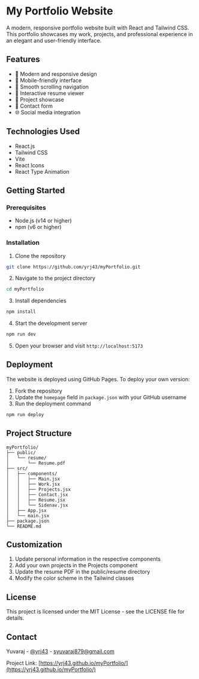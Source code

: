 # My Portfolio Website

A modern, responsive portfolio website built with React and Tailwind CSS. This portfolio showcases my work, projects, and professional experience in an elegant and user-friendly interface.

## Features

- 🎨 Modern and responsive design
- 📱 Mobile-friendly interface
- 🚀 Smooth scrolling navigation
- 📄 Interactive resume viewer
- 💼 Project showcase
- 📧 Contact form
- 🌐 Social media integration

## Technologies Used

- React.js
- Tailwind CSS
- Vite
- React Icons
- React Type Animation

## Getting Started

### Prerequisites

- Node.js (v14 or higher)
- npm (v6 or higher)

### Installation

1. Clone the repository
```bash
git clone https://github.com/yrj43/myPortfolio.git
```

2. Navigate to the project directory
```bash
cd myPortfolio
```

3. Install dependencies
```bash
npm install
```

4. Start the development server
```bash
npm run dev
```

5. Open your browser and visit `http://localhost:5173`

## Deployment

The website is deployed using GitHub Pages. To deploy your own version:

1. Fork the repository
2. Update the `homepage` field in `package.json` with your GitHub username
3. Run the deployment command
```bash
npm run deploy
```

## Project Structure

```
myPortfolio/
├── public/
│   └── resume/
│       └── Resume.pdf
├── src/
│   ├── components/
│   │   ├── Main.jsx
│   │   ├── Work.jsx
│   │   ├── Projects.jsx
│   │   ├── Contact.jsx
│   │   ├── Resume.jsx
│   │   └── Sidenav.jsx
│   ├── App.jsx
│   └── main.jsx
├── package.json
└── README.md
```

## Customization

1. Update personal information in the respective components
2. Add your own projects in the Projects component
3. Update the resume PDF in the public/resume directory
4. Modify the color scheme in the Tailwind classes

## License

This project is licensed under the MIT License - see the LICENSE file for details.

## Contact

Yuvaraj - [@yrj43](https://github.com/yrj43) - syuvaraj879@gmail.com

Project Link: [https://yrj43.github.io/myPortfolio/](https://yrj43.github.io/myPortfolio/) 